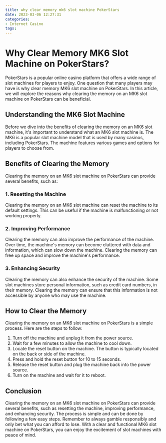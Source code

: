 ```yaml
---
title: why clear memory mk6 slot machine PokerStars
date: 2023-03-06 12:27:31
categories:
- Internet Casino
tags:
---
```



# Why Clear Memory MK6 Slot Machine on PokerStars?

PokerStars is a popular online casino platform that offers a wide range of slot machines for players to enjoy. One question that many players may have is why clear memory MK6 slot machine on PokerStars. In this article, we will explore the reasons why clearing the memory on an MK6 slot machine on PokerStars can be beneficial.

## Understanding the MK6 Slot Machine

Before we dive into the benefits of clearing the memory on an MK6 slot machine, it's important to understand what an MK6 slot machine is. The MK6 is a popular slot machine model that is used by many casinos, including PokerStars. The machine features various games and options for players to choose from.

## Benefits of Clearing the Memory

Clearing the memory on an MK6 slot machine on PokerStars can provide several benefits, such as:

### 1. Resetting the Machine

Clearing the memory on an MK6 slot machine can reset the machine to its default settings. This can be useful if the machine is malfunctioning or not working properly.

### 2. Improving Performance

Clearing the memory can also improve the performance of the machine. Over time, the machine's memory can become cluttered with data and information, which can slow down the machine. Clearing the memory can free up space and improve the machine's performance.

### 3. Enhancing Security

Clearing the memory can also enhance the security of the machine. Some slot machines store personal information, such as credit card numbers, in their memory. Clearing the memory can ensure that this information is not accessible by anyone who may use the machine.

## How to Clear the Memory

Clearing the memory on an MK6 slot machine on PokerStars is a simple process. Here are the steps to follow:

1. Turn off the machine and unplug it from the power source.
2. Wait for a few minutes to allow the machine to cool down.
3. Locate the reset button on the machine. The button is typically located on the back or side of the machine.
4. Press and hold the reset button for 10 to 15 seconds.
5. Release the reset button and plug the machine back into the power source.
6. Turn on the machine and wait for it to reboot.

## Conclusion

Clearing the memory on an MK6 slot machine on PokerStars can provide several benefits, such as resetting the machine, improving performance, and enhancing security. The process is simple and can be done by following a few easy steps. Remember to always gamble responsibly and only bet what you can afford to lose. With a clear and functional MK6 slot machine on PokerStars, you can enjoy the excitement of slot machines with peace of mind.
